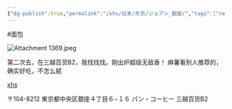 ```yaml
---
{"dg-publish":true,"permalink":"/xhs/日本/东京/ジョアン_銀座/","tags":["rednote","东京"],"created":"2024-09-18","updated":"2025-04-04T21:13:01.661+08:00"}
---
```


#面包 

![Attachment 1369.jpeg](/img/user/xhs/%E6%97%A5%E6%9C%AC/%E4%B8%9C%E4%BA%AC/photo/Attachment%201369.jpeg)

第二次去，在三越百货B2，我找找找。刚出炉超级无敌香！
麻薯看别人推荐的，确实好吃，不怎么腻

[xhs](https://www.xiaohongshu.com/explore/66f0524600000000270013d5?xsec_token=ABqW31iXGaeLgX03LCtKxC-qiw8RAvfpq2ykwqXUu04Vw=&xsec_source=pc_user)

〒104-8212 東京都中央区銀座４丁目６−１６ パン・コーヒー
三越百货B2